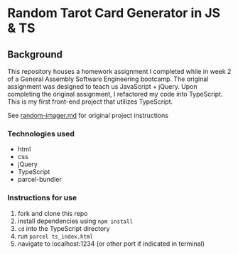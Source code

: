 # Random Tarot Card Generator in JS & TS

## Background

This repository houses a homework assignment I completed while in week 2 of a General Assembly Software Engineering bootcamp. The original assignment was designed to teach us JavaScript + jQuery. Upon completing the original assignment, I refactored my code into TypeScript. This is my first front-end project that utilizes TypeScript.

See [random-imager.md](random-imager.md) for original project instructions

### Technologies used

- html
- css
- jQuery
- TypeScript
- parcel-bundler

### Instructions for use

1. fork and clone this repo
2. install dependencies using `npm install`
3. `cd` into the TypeScript directory
4. run `parcel ts_index.html`
5. navigate to localhost:1234 (or other port if indicated in terminal)
